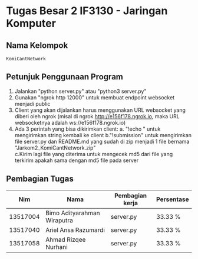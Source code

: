 # Tugas Besar 2 IF3130 - Jaringan Komputer

## Nama Kelompok

    KomiCantNetwork

## Petunjuk Penggunaan Program 

1. Jalankan "python server.py" atau "python3 server.py" 
2. Gunakan "ngrok http 12000" untuk membuat endpoint websocket menjadi public
3. Client yang akan dijalankan harus menggunakan URL websocket yang diberi oleh ngrok (misal di ngrok http://e156f178.ngrok.io, maka URL websocketnya adalah ws://e156f178.ngrok.io)
4. Ada 3 perintah yang bisa dikirimkan client:
    a. "!echo <string>" untuk mengirimkan string kembali ke client
    b."!submission" untuk mengirimkan file server.py dan README.md yang sudah di zip menjadi 1 file bernama "Jarkom2_KomiCantNetwork.zip"   
    c.Kirim lagi file yang diterima untuk mengecek md5 dari file yang terkirim apakah sama dengan md5 file pada server

## Pembagian Tugas

|Nim     |Nama                       |Pembagian kerja|Persentase|
|--------|---------------------------|---------------|----------|
|13517004|Bimo Adityarahman Wiraputra| server.py     |33.33 %   |
|13517040|Ariel Ansa Razumardi       | server.py     |33.33 %   |
|13517058|Ahmad Rizqee Nurhani       | server.py     |33.33 %   |